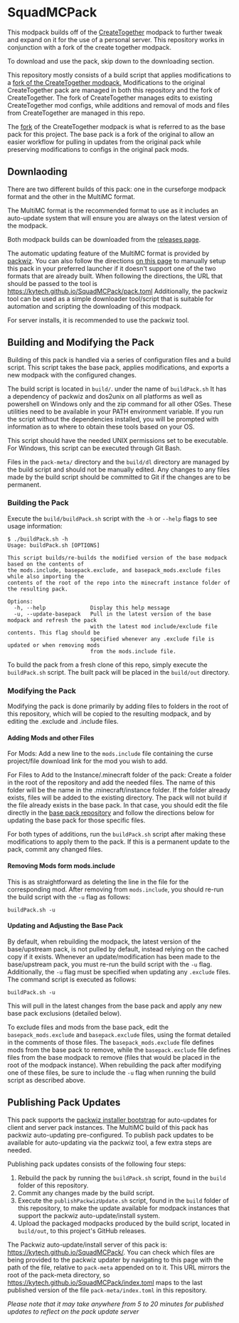 # SquadMCPack

This modpack builds off of the [CreateTogether](https://github.com/NillerMedDild/CreateTogether) modpack to further tweak and expand on it for the use of a personal server. This repository works in conjunction with a fork of the create together modpack.

To download and use the pack, skip down to the downloading section.

This repository mostly consists of a build script that applies modifications to a [fork of the CreateTogether modpack.](https://github.com/Kytech/CreateTogether) Modifications to the original CreateTogether pack are managed in both this repository and the fork of CreateTogether. The fork of CreateTogether manages edits to existing CreateTogether mod configs, while additions and removal of mods and files from CreateTogether are managed in this repo.

The [fork](https://github.com/Kytech/CreateTogether) of the CreateTogether modpack is what is referred to as the base pack for this project. The base pack is a fork of the original to allow an easier workflow for pulling in updates from the original pack while preserving modifications to configs in the original pack mods.

## Downlaoding

There are two different builds of this pack: one in the curseforge modpack format and the other in the MultiMC format.

The MultiMC format is the recommended format to use as it includes an auto-update system that will ensure you are always on the latest version of the modpack.

Both modpack builds can be downloaded from the [releases page](https://github.com/Kytech/SquadMCPack/releases).

The automatic updating feature of the MultiMC format is provided by [packwiz](https://github.com/comp500/packwiz). You can also follow the directions [on this page](https://github.com/comp500/packwiz#packwiz-installer-for-pack-installation) to manually setup this pack in your preferred launcher if it doesn't support one of the two formats that are already built. When following the directions, the URL that should be passed to the tool is https://kytech.github.io/SquadMCPack/pack.toml Additionally, the packwiz tool can be used as a simple downloader tool/script that is suitable for automation and scripting the downloading of this modpack.

For server installs, it is recommended to use the packwiz tool.
## Building and Modifying the Pack

Building of this pack is handled via a series of configuration files and a build script. This script takes the base pack, applies modifications, and exports a new modpack with the configured changes.

The build script is located in `build/`. under the name of `buildPack.sh` It has a dependency of packwiz and dos2unix on all platforms as well as powershell on Windows only and the zip command for all other OSes. These utilities need to be available in your PATH environment variable. If you run the script without the dependencies installed, you will be prompted with information as to where to obtain these tools based on your OS.

This script should have the needed UNIX permissions set to be executable. For Windows, this script can be executed
through Git Bash.

Files in the `pack-meta/` directory and the `build/dl` directory are managed by the build script and should not be manually edited. Any changes to any files made by the build script should be committed to Git if the changes are to be permanent.

### Building the Pack

Execute the `build/buildPack.sh` script with the `-h` or `--help` flags to see usage information:

```
$ ./buildPack.sh -h
Usage: buildPack.sh [OPTIONS]

This script builds/re-builds the modified version of the base modpack based on the contents of
the mods.include, basepack.exclude, and basepack_mods.exclude files while also importing the
contents of the root of the repo into the minecraft instance folder of the resulting pack.

Options:
  -h, --help              Display this help message
  -u, --update-basepack   Pull in the latest version of the base modpack and refresh the pack
                          with the latest mod include/exclude file contents. This flag should be
                          specified whenever any .exclude file is updated or when removing mods
                          from the mods.include file.
```

To build the pack from a fresh clone of this repo, simply execute the `buildPack.sh` script. The built pack will
be placed in the `build/out` directory.

### Modifying the Pack

Modifying the pack is done primarily by adding files to folders in the root of this repository, which will be copied
to the resulting modpack, and by editing the .exclude and .include files.

#### Adding Mods and other Files

For Mods: Add a new line to the `mods.include` file containing the curse project/file download link for the mod you wish to add.

For Files to Add to the Instance/.minecraft folder of the pack: Create a folder in the root of the repository and add the needed files. The name of this folder will be the name in the .minecraft/instance folder. If the folder already exists, files will be added to the existing directory. The pack will not build if the file already exists in the base pack. In that case, you should edit the file directly in the [base pack repository](https://github.com/Kytech/CreateTogether) and follow the directions below for updating the base pack for those specific files.

For both types of additions, run the `buildPack.sh` script after making these modifications to apply them to the pack. If this is a permanent update to the pack, commit any changed files.

#### Removing Mods form mods.include

This is as straightforward as deleting the line in the file for the corresponding mod. After removing from `mods.include`, you should re-run the build script with the `-u` flag as follows:

```
buildPack.sh -u
```

#### Updating and Adjusting the Base Pack

By default, when rebuilding the modpack, the latest version of the base/upstream pack, is not pulled by default, instead relying on the cached copy if it exists. Whenever an update/modification has been made to the base/upstream pack, you must re-run the build script with the `-u` flag. Additionally, the `-u` flag must be specified when updating any `.exclude` files. The command script is executed as follows:

```
buildPack.sh -u
```

This will pull in the latest changes from the base pack and apply any new base pack exclusions (detailed below).

To exclude files and mods from the base pack, edit the `basepack_mods.exclude` and `basepack.exclude` files, using the format detailed in the comments of those files. The `basepack_mods.exclude` file defines mods from the base pack to remove, while the `basepack.exclude` file defines files from the base modpack to remove (files that would be placed in the root of the modpack instance). When rebuilding the pack after modifying one of these files, be sure to include the `-u` flag when running the build script as described above.

## Publishing Pack Updates

This pack supports the [packwiz installer bootstrap](https://github.com/comp500/packwiz-installer-bootstrap) for
auto-updates for client and server pack instances. The MultiMC build of this pack has packwiz auto-updating
pre-configured. To publish pack updates to be available for auto-updating via the packwiz tool, a few extra steps are needed.

Publishing pack updates consists of the following four steps:
1. Rebuild the pack by running the `buildPack.sh` script, found in the `build` folder of this repository.
2. Commit any changes made by the build script.
3. Execute the `publishPackwizUpdate.sh` script, found in the `build` folder of this repository, to make the update available for modpack instances that support the packwiz auto-update/install system.
4. Upload the packaged modpacks produced by the build script, located in `build/out`, to this project's GitHub releases.

The Packwiz auto-update/install server of this pack is: https://kytech.github.io/SquadMCPack/. You can check which files are being provided to the packwiz updater by navigating to this page with the path of the file, relative to `pack-meta` appended on to it. This URL mirrors the root of the pack-meta directory, so https://kytech.github.io/SquadMCPack/index.toml maps to the last published version of the file `pack-meta/index.toml` in this repository.

*Please note that it may take anywhere from 5 to 20 minutes for published updates to reflect on the pack update server*

